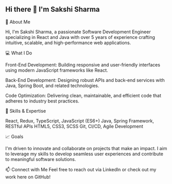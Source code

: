 ## Hi there 👋 I'm Sakshi Sharma


🌟 About Me

Hi, I'm Sakshi Sharma, a passionate Software Development Engineer specializing in React and Java with over 5 years of experience crafting intuitive, scalable, and high-performance web applications.

💻 What I Do

Front-End Development: Building responsive and user-friendly interfaces using modern JavaScript frameworks like React.

Back-End Development: Designing robust APIs and back-end services with Java, Spring Boot, and related technologies.

Code Optimization: Delivering clean, maintainable, and efficient code that adheres to industry best practices.


🚀 Skills & Expertise

React, Redux, TypeScript, JavaScript (ES6+)
Java, Spring Framework, RESTful APIs
HTML5, CSS3, SCSS
Git, CI/CD, Agile Development


📈 Goals

I'm driven to innovate and collaborate on projects that make an impact. I aim to leverage my skills to develop seamless user experiences and contribute to meaningful software solutions.

📫 Connect with Me
Feel free to reach out via LinkedIn or check out my work here on GitHub!
